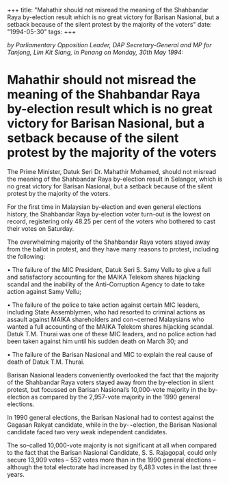 +++ 
title: "Mahathir should not misread the meaning of the Shahbandar Raya by-election result which is no great victory for Barisan Nasional, but a setback because of the silent protest by the majority of the voters"
date: "1994-05-30"
tags:
+++

_by Parliamentary Opposition Leader, DAP Secretary-General and MP for Tanjong, Lim Kit Siang, in Penang on Monday, 30th May 1994:_

# Mahathir should not misread the meaning of the Shahbandar Raya by-election result which is no great victory for Barisan Nasional, but a setback because of the silent protest by the majority of the voters

The Prime Minister, Datuk Seri Dr. Mahathir Mohamed, should not misread the meaning of the Shahbandar Raya by-election result in Selangor, which is no great victory for Barisan Nasional, but a setback because of the silent protest by the majority of the voters.</u>

For the first time in Malaysian by-election and even general elections history, the Shahbandar Raya by-election voter turn-out is the lowest on record, registering only 48.25 per cent of the voters who bothered to cast their votes on Saturday.

The overwhelming majority of the Shahbandar Raya voters stayed away from the ballot in protest, and they have many reasons to protest, including the following:

•	The failure of the MIC President, Datuk Seri S. Samy Vellu to give a full and satisfactory accounting for the MAIKA Telekom shares hijacking scandal and the inability of the Anti-Corruption Agency to date to take action against Samy Vellu;

•	The failure of the police to take action against certain MIC leaders, including State Assemblymen, who had resorted to criminal actions as assault against MAIKA shareholders and con¬cerned Malaysians who wanted a full accounting of the MAIKA Telekom shares hijacking scandal. Datuk T.M. Thurai was one of these MIC leaders, and no police action had been taken against him until his sudden death on March 30; and

•	The failure of the Barisan Nasional and MIC to explain the real cause of death of Datuk T.M. Thurai.

Barisan Nasional leaders conveniently overlooked the fact that the majority of the Shahbandar Raya voters stayed away from the by-election in silent protest, but focussed on Barisan Nasional’s 10,000-vote majority in the by-election as compared by the 2,957-vote majority in the 1990 general elections.

In 1990 general elections, the Barisan Nasional had to contest against the Gagasan Rakyat candidate, while in the by-¬election, the Barisan Nasional candidate faced two very weak independent candidates.

The so-called 10,000-vote majority is not significant at all when compared to the fact that the Barisan Nasional Candidate, S. S. Rajagopal, could only secure 13,909 votes – 552 votes more than in the 1990 general elections – although the total electorate had increased by 6,483 votes in the last three years.
 
